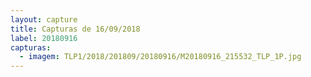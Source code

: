 ```yaml
---
layout: capture
title: Capturas de 16/09/2018
label: 20180916
capturas:
  - imagem: TLP1/2018/201809/20180916/M20180916_215532_TLP_1P.jpg
---
```

